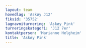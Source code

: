 ```yaml
---
layout: team
hovedlag: 'Askøy J12'
fiksid: '35752'
lagnavniturnering: 'Askøy Pink'
turneringskategori: 'J12 7er'
kontaktperson: 'Marianne Helgheim'
title: 'Askøy Pink'
---
```

